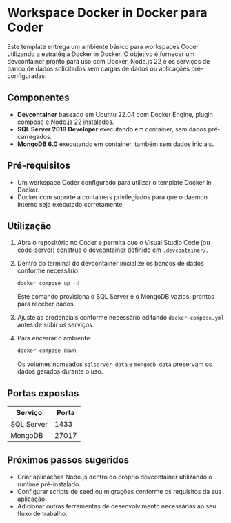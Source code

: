 
# Workspace Docker in Docker para Coder

Este template entrega um ambiente básico para workspaces Coder utilizando a estratégia Docker in Docker. O objetivo é fornecer um devcontainer pronto para uso com Docker, Node.js 22 e os serviços de banco de dados solicitados sem cargas de dados ou aplicações pré-configuradas.

## Componentes

- **Devcontainer** baseado em Ubuntu 22.04 com Docker Engine, plugin compose e Node.js 22 instalados.
- **SQL Server 2019 Developer** executando em container, sem dados pré-carregados.
- **MongoDB 6.0** executando em container, também sem dados iniciais.

## Pré-requisitos

- Um workspace Coder configurado para utilizar o template Docker in Docker.
- Docker com suporte a containers privilegiados para que o daemon interno seja executado corretamente.

## Utilização

1. Abra o repositório no Coder e permita que o Visual Studio Code (ou code-server) construa o devcontainer definido em `.devcontainer/`.
2. Dentro do terminal do devcontainer inicialize os bancos de dados conforme necessário:

   ```bash
   docker compose up -d
   ```

   Este comando provisiona o SQL Server e o MongoDB vazios, prontos para receber dados.

3. Ajuste as credenciais conforme necessário editando `docker-compose.yml` antes de subir os serviços.
4. Para encerrar o ambiente:

   ```bash
   docker compose down
   ```

   Os volumes nomeados `sqlserver-data` e `mongodb-data` preservam os dados gerados durante o uso.

## Portas expostas

| Serviço   | Porta |
|-----------|-------|
| SQL Server | 1433 |
| MongoDB    | 27017 |

## Próximos passos sugeridos

- Criar aplicações Node.js dentro do próprio devcontainer utilizando o runtime pré-instalado.
- Configurar scripts de seed ou migrações conforme os requisitos da sua aplicação.
- Adicionar outras ferramentas de desenvolvimento necessárias ao seu fluxo de trabalho.

